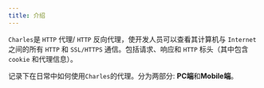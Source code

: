 ```yaml
---
title: 介绍
---
```


`Charles`是 `HTTP` 代理/ `HTTP` 反向代理，使开发人员可以查看其计算机与 `Internet` 之间的所有 `HTTP` 和 `SSL/HTTPS` 通信。包括请求、响应和 `HTTP` 标头（其中包含 `cookie` 和代理信息）。

记录下在日常中如何使用`Charles`的代理。分为两部分: **PC端**和**Mobile端**。

